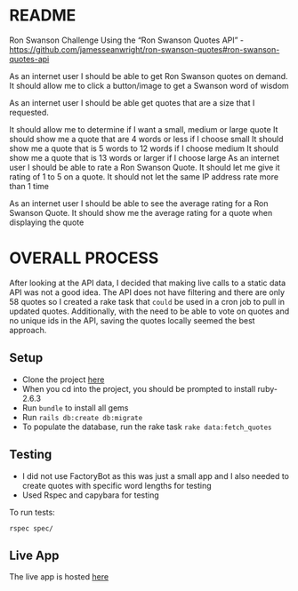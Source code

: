# README

Ron Swanson Challenge
Using the “Ron Swanson Quotes API” - https://github.com/jamesseanwright/ron-swanson-quotes#ron-swanson-quotes-api

As an internet user I should be able to get Ron Swanson quotes on demand. It should allow me to click a button/image to get a Swanson word of wisdom

As an internet user I should be able get quotes that are a size that I requested.

It should allow me to determine if I want a small, medium or large quote
It should show me a quote that are 4 words or less if I choose small
It should show me a quote that is 5 words to 12 words if I choose medium
It should show me a quote that is 13 words or larger if I choose large
As an internet user I should be able to rate a Ron Swanson Quote. It should let me give it rating of 1 to 5 on a quote. It should not let the same IP address rate more than 1 time

As an internet user I should be able to see the average rating for a Ron Swanson Quote. It should show me the average rating for a quote when displaying the quote

# OVERALL PROCESS

After looking at the API data, I decided that making live calls to a static data API was not a good idea. The API does not have filtering and there are only 58 quotes so I created a rake task that `could` be used in a cron job to pull in updated quotes.  Additionally, with the need to be able to vote on quotes and no unique ids in the API, saving the quotes locally seemed the best approach.

## Setup
- Clone the project [here](https://github.com/brobertsaz/ron-quotes)
- When you cd into the project, you should be prompted to install ruby-2.6.3
- Run `bundle` to install all gems
- Run `rails db:create db:migrate`
- To populate the database, run the rake task `rake data:fetch_quotes`

## Testing
- I did not use FactoryBot as this was just a small app and I also needed to create quotes with specific word lengths for testing
- Used Rspec and capybara for testing

To run tests:
```
rspec spec/
```


## Live App
The live app is hosted [here](https://rswanson-quotes.herokuapp.com/)